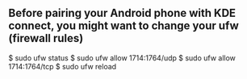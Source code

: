 ## Before pairing your Android phone with KDE connect, you might want to change your ufw (firewall rules) ##
 $ sudo ufw status
 $ sudo ufw allow 1714:1764/udp
 $ sudo ufw allow 1714:1764/tcp
 $ sudo ufw reload

